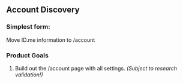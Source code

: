 ## Account Discovery

### Simplest form:

Move ID.me information to /account

### Product Goals
1. Build out the /account page with all settings. 
_(Subject to research validation!)_
